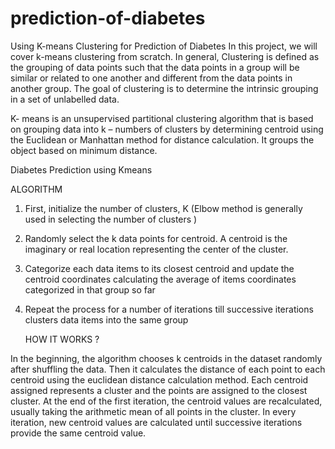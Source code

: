 # prediction-of-diabetes
Using K-means Clustering for Prediction of Diabetes
In this project, we will cover k-means clustering from scratch. In general, Clustering is defined as the grouping of data points such that the data points in a group will be similar or related to one another and different from the data points in another group. The goal of clustering is to determine the intrinsic grouping in a set of unlabelled data.

K- means is an unsupervised partitional clustering algorithm that is based on grouping data into k – numbers of clusters by determining centroid using the Euclidean or Manhattan method for distance calculation. It groups the object based on minimum distance.

Diabetes Prediction using Kmeans

ALGORITHM

1. First,  initialize the number of clusters, K (Elbow method is generally used in selecting the number of clusters )
2. Randomly select the k data points for centroid. A centroid is the imaginary or real location representing the center of the cluster.
3. Categorize each data items to its closest centroid and update the centroid coordinates calculating the average of items coordinates categorized in that group so far
4. Repeat the process for a number of iterations till successive iterations clusters data items into the same group

   HOW IT WORKS ?

In the beginning, the algorithm chooses k centroids in the dataset randomly after shuffling the data. Then it calculates the distance of each point to each centroid using the euclidean distance calculation method. Each centroid assigned represents a cluster and the points are assigned to the closest cluster. At the end of the first iteration, the centroid values are recalculated, usually taking the arithmetic mean of all points in the cluster. In every iteration, new centroid values are calculated until successive iterations provide the same centroid value.
